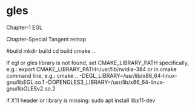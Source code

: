 # gles

Chapter-1 EGL

Chapter-Special Tangent remap

#build
mkdir build
cd build
cmake ..

If egl or gles library is not found, set CMAKE_LIBRARY_PATH specifically, e.g.:
export CMAKE_LIBRARY_PATH=/usr/lib/nvidia-384
or in cmake command line, e.g.:
cmake .. -DEGL_LIBRARY=/usr/lib/x86_64-linux-gnu/libEGL.so.1 -DOPENGLES3_LIBRARY=/usr/lib/x86_64-linux-gnu/libGLESv2.so.2

if X11 header or library is missing:
sudo apt install libx11-dev

